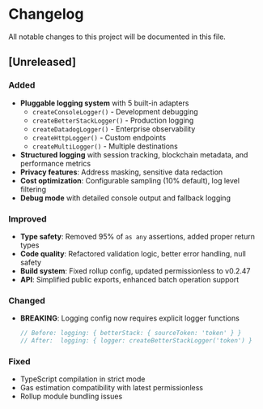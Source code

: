 # Changelog

All notable changes to this project will be documented in this file.

## [Unreleased]

### Added

- **Pluggable logging system** with 5 built-in adapters
  - `createConsoleLogger()` - Development debugging
  - `createBetterStackLogger()` - Production logging
  - `createDatadogLogger()` - Enterprise observability
  - `createHttpLogger()` - Custom endpoints
  - `createMultiLogger()` - Multiple destinations
- **Structured logging** with session tracking, blockchain metadata, and performance metrics
- **Privacy features**: Address masking, sensitive data redaction
- **Cost optimization**: Configurable sampling (10% default), log level filtering
- **Debug mode** with detailed console output and fallback logging

### Improved

- **Type safety**: Removed 95% of `as any` assertions, added proper return types
- **Code quality**: Refactored validation logic, better error handling, null safety
- **Build system**: Fixed rollup config, updated permissionless to v0.2.47
- **API**: Simplified public exports, enhanced batch operation support

### Changed

- **BREAKING**: Logging config now requires explicit logger functions

  ```typescript
  // Before: logging: { betterStack: { sourceToken: 'token' } }
  // After:  logging: { logger: createBetterStackLogger('token') }
  ```

### Fixed

- TypeScript compilation in strict mode
- Gas estimation compatibility with latest permissionless
- Rollup module bundling issues
